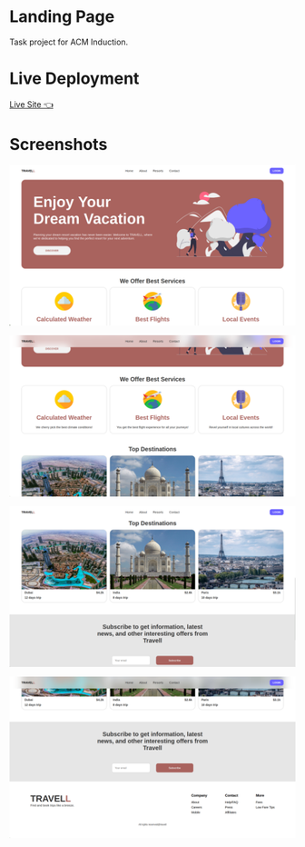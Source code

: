 # Landing Page

Task project for ACM Induction.

# Live Deployment

[Live Site 👈](https://shikhr.github.io/landing_page_acm/)

# Screenshots

![](./screenshots/1.png)

![](./screenshots/2.png)

![](./screenshots/3.png)

![](./screenshots/4.png)
